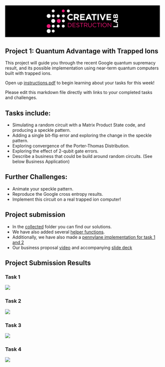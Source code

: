 ![CDL 2020 Cohort Project](../figures/CDL_logo.jpg)
## Project 1: Quantum Advantage with Trapped Ions 

This project will guide you through the recent Google quantum supremacy result, and its possible implementation using near-term quantum computers built with trapped ions.

Open up [instructions.pdf](https://github.com/CDL-Quantum/CohortProject_2021/tree/main/Week1_Trapped_Ions/instructions.pdf) to begin learning about your tasks for this week!

Please edit this markdown file directly with links to your completed tasks and challenges.  

## Tasks include:
* Simulating a random circuit with a Matrix Product State code, and producing a speckle pattern.
* Adding a single bit-flip error and exploring the change in the speckle pattern.
* Exploring convergence of the Porter-Thomas Distribution.
* Exploring the effect of 2-qubit gate errors.
* Describe a business that could be build around random circuits.  (See below Business Application)

## Further Challenges:
* Animate your speckle pattern.
* Reproduce the Google cross entropy results.
* Implement this circuit on a real trapped ion computer!


## Project submission
* In the [collected](https://github.com/edenian/CohortProject_2021/tree/main/Week1_Trapped_Ions/collected) folder you can find our solutions.
* We have also added several [helper functions](https://github.com/edenian/CohortProject_2021/tree/main/Week1_Trapped_Ions/collected/task_functions.jl).
* Additionally, we have also made a [pennylane implementation for task 1 and 2](https://github.com/edenian/CohortProject_2021/blob/main/Week1_Trapped_Ions/supremacy_pennylane.ipynb)
* Our business proposal [video](https://drive.google.com/file/d/14un0QcZAPzFebu80yCkA4NXwRZUjdDI_/view?usp=sharing) and accompanying [slide deck](https://drive.google.com/file/d/1PaEO5x007ML564jlR8ytTPmc7rERudiU/view?usp=sharing)

## Project Submission Results
### Task 1
<img src="https://github.com/edenian/CohortProject_2021/blob/main/Week1_Trapped_Ions/imgs/task_1_speckle.png">

### Task 2
<img src="https://github.com/edenian/CohortProject_2021/blob/main/Week1_Trapped_Ions/imgs/task_2_random_speckle.png">

### Task 3
<img src="https://github.com/edenian/CohortProject_2021/blob/main/Week1_Trapped_Ions/imgs/task_3_cdf.png">

### Task 4
<img src="https://github.com/edenian/CohortProject_2021/blob/main/Week1_Trapped_Ions/imgs/task_4_Fxeb_qu4_dep150_sample50.png">
